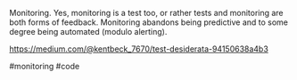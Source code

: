 Monitoring. Yes, monitoring is a test too, or rather tests and monitoring are both forms of feedback. Monitoring abandons being predictive and to some degree being automated (modulo alerting).

https://medium.com/@kentbeck_7670/test-desiderata-94150638a4b3

#monitoring #code